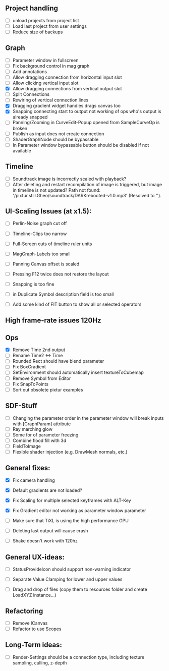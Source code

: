 ﻿

## Project handling
- [ ] unload projects from project list
- [ ] Load last project from user settings
- [ ] Reduce size of backups

## Graph
- [ ] Parameter window in fullscreen
- [ ] Fix background control in mag graph
- [ ] Add annotations
- [ ] Allow dragging connection from horizontal input slot
- [ ] Allow clicking vertical input slot
- [x] Allow dragging connections from vertical output slot
- [ ] Split Connections
- [ ] Rewiring of vertical connection lines
- [x] Dragging gradient widget handles drags canvas too
- [x] Snapping connecting start to output not working of ops who's output is already snapped
- [ ] Panning/Zooming in CurveEdit-Popup opened from SampleCurveOp is broken 
- [ ] Publish as input does not create connection
- [ ] ShaderGraphNode should be bypassable
- [ ] In Parameter window bypassable button should be disabled if not available

## Timeline

- [ ] Soundtrack image is incorrectly scaled with playback?
- [ ] After deleting and restart recompilation of image is triggered, but image in timeline is not updated?
      Path not found: '/pixtur.still.Gheo/soundtrack/DARKrebooted-v1.0.mp3' (Resolved to '').

## UI-Scaling Issues (at x1.5):

- [ ] Perlin-Noise graph cut off
- [ ] Timeline-Clips too narrow
- [ ] Full-Screen cuts of timeline ruler units
- [ ] MagGraph-Labels too small
- [ ] Panning Canvas offset is scaled
- [ ] Pressing F12 twice does not restore the layout
- [ ] Snapping is too fine
- [ ] in Duplicate Symbol description field is too small

- [ ] Add some kind of FIT button to show all or selected operators 

## High frame-rate issues 120Hz

## Ops

- [x] Remove Time 2nd output
- [ ] Rename Time2 <-> Time
- [ ] Rounded Rect should have blend parameter
- [ ] Fix BoxGradient
- [ ] SetEnvironment should automatically insert textureToCubemap
- [ ] Remove Symbol from Editor
- [ ] Fix SnapToPoints
- [ ] Sort out obsolete pixtur examples

## SDF-Stuff

- [ ] Changing the parameter order in the parameter window will break inputs with [GraphParam] attribute
- [ ] Ray marching glow
- [ ] Some for of parameter freezing
- [ ] Combine flood fill with 3d
- [ ] FieldToImage
- [ ] Flexible shader injection (e.g. DrawMesh normals, etc.)

## General fixes:

- [x] Fix camera handling
- [x] Default gradients are not loaded?
- [x] Fix Scaling for multiple selected keyframes with ALT-Key
- [x] Fix Gradient editor not working as parameter window parameter
- [ ] Make sure that TiXL is using the high performance GPU
- [ ] Deleting last output will cause crash
- [ ] Shake doesn't work with 120hz


## General UX-ideas:
- [ ] StatusProvideIcon should support non-warning indicator
- [ ] Separate Value Clamping for lower and upper values 
- [ ] Drag and drop of files (copy them to resources folder and create LoadXYZ instance...)



## Refactoring
- [ ] Remove ICanvas
- [ ] Refactor to use Scopes

## Long-Term ideas:
- [ ] Render-Settings should be a connection type, including texture sampling, culling, z-depth